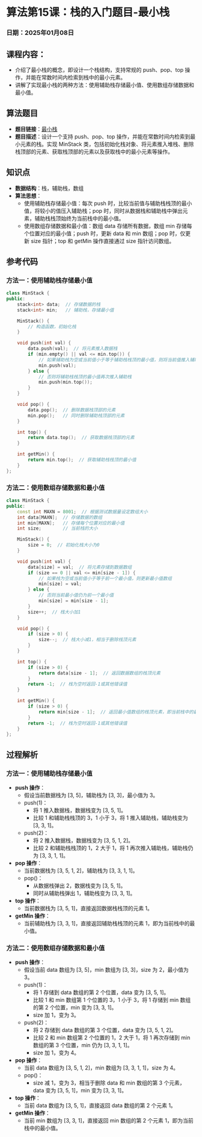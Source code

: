 # 算法第15课：栈的入门题目-最小栈

### 日期：2025年01月08日

## 课程内容：
- 介绍了最小栈的概念，即设计一个栈结构，支持常规的 push、pop、top 操作，并能在常数时间内检索到栈中的最小元素。
- 讲解了实现最小栈的两种方法：使用辅助栈存储最小值、使用数组存储数据和最小值。

## 算法题目
- **题目链接**：[最小栈](https://leetcode.cn/problems/min-stack/)
- **题目描述**：设计一个支持 push、pop、top 操作，并能在常数时间内检索到最小元素的栈。实现 MinStack 类，包括初始化栈对象、将元素推入堆栈、删除栈顶部的元素、获取栈顶部的元素以及获取栈中的最小元素等操作。

## 知识点
- **数据结构**：栈，辅助栈，数组
- **算法思想**：
  - 使用辅助栈存储最小值：每次 push 时，比较当前值与辅助栈栈顶的最小值，将较小的值压入辅助栈；pop 时，同时从数据栈和辅助栈中弹出元素，辅助栈栈顶始终为当前栈中的最小值。
  - 使用数组存储数据和最小值：数组 data 存储所有数据，数组 min 存储每个位置对应的最小值；push 时，更新 data 和 min 数组；pop 时，仅更新 size 指针；top 和 getMin 操作直接通过 size 指针访问数组。

## 参考代码
### 方法一：使用辅助栈存储最小值
```cpp
class MinStack {
public:
    stack<int> data;  // 存储数据的栈
    stack<int> min;   // 辅助栈，存储最小值

    MinStack() {
        // 构造函数，初始化栈
    }

    void push(int val) {
        data.push(val);  // 将元素推入数据栈
        if (min.empty() || val <= min.top()) {
            // 如果辅助栈为空或当前值小于等于辅助栈栈顶的最小值，则将当前值推入辅助栈
            min.push(val);
        } else {
            // 否则将辅助栈栈顶的最小值再次推入辅助栈
            min.push(min.top());
        }
    }

    void pop() {
        data.pop();  // 删除数据栈顶部的元素
        min.pop();   // 同时删除辅助栈顶部的元素
    }

    int top() {
        return data.top();  // 获取数据栈顶部的元素
    }

    int getMin() {
        return min.top();  // 获取辅助栈栈顶的最小值
    }
};
```

### 方法二：使用数组存储数据和最小值
```cpp
class MinStack {
public:
    const int MAXN = 8001;  // 根据测试数据量设定数组大小
    int data[MAXN];  // 存储数据的数组
    int min[MAXN];   // 存储每个位置对应的最小值
    int size;        // 当前栈的大小

    MinStack() {
        size = 0;  // 初始化栈大小为0
    }

    void push(int val) {
        data[size] = val;  // 将元素存储到数据数组
        if (size == 0 || val <= min[size - 1]) {
            // 如果栈为空或当前值小于等于前一个最小值，则更新最小值数组
            min[size] = val;
        } else {
            // 否则当前最小值仍为前一个最小值
            min[size] = min[size - 1];
        }
        size++;  // 栈大小加1
    }

    void pop() {
        if (size > 0) {
            size--;  // 栈大小减1，相当于删除栈顶元素
        }
    }

    int top() {
        if (size > 0) {
            return data[size - 1];  // 返回数据数组的栈顶元素
        }
        return -1;  // 栈为空时返回-1或其他错误值
    }

    int getMin() {
        if (size > 0) {
            return min[size - 1];  // 返回最小值数组的栈顶元素，即当前栈中的最小值
        }
        return -1;  // 栈为空时返回-1或其他错误值
    }
};
```

## 过程解析
### 方法一：使用辅助栈存储最小值
- **push 操作**：
  - 假设当前数据栈为 [3, 5]，辅助栈为 [3, 3]，最小值为 3。
  - push(1)：
    - 将 1 推入数据栈，数据栈变为 [3, 5, 1]。
    - 比较 1 和辅助栈栈顶的 3，1 小于 3，将 1 推入辅助栈，辅助栈变为 [3, 3, 1]。
  - push(2)：
    - 将 2 推入数据栈，数据栈变为 [3, 5, 1, 2]。
    - 比较 2 和辅助栈栈顶的 1，2 大于 1，将 1 再次推入辅助栈，辅助栈仍为 [3, 3, 1, 1]。
- **pop 操作**：
  - 当前数据栈为 [3, 5, 1, 2]，辅助栈为 [3, 3, 1, 1]。
  - pop()：
    - 从数据栈弹出 2，数据栈变为 [3, 5, 1]。
    - 同时从辅助栈弹出 1，辅助栈变为 [3, 3, 1]。
- **top 操作**：
  - 当前数据栈为 [3, 5, 1]，直接返回数据栈栈顶的元素 1。
- **getMin 操作**：
  - 当前辅助栈为 [3, 3, 1]，直接返回辅助栈栈顶的元素 1，即为当前栈中的最小值。

### 方法二：使用数组存储数据和最小值
- **push 操作**：
  - 假设当前 data 数组为 [3, 5]，min 数组为 [3, 3]，size 为 2，最小值为 3。
  - push(1)：
    - 将 1 存储到 data 数组的第 2 个位置，data 变为 [3, 5, 1]。
    - 比较 1 和 min 数组第 1 个位置的 3，1 小于 3，将 1 存储到 min 数组的第 2 个位置，min 变为 [3, 3, 1]。
    - size 加 1，变为 3。
  - push(2)：
    - 将 2 存储到 data 数组的第 3 个位置，data 变为 [3, 5, 1, 2]。
    - 比较 2 和 min 数组第 2 个位置的 1，2 大于 1，将 1 再次存储到 min 数组的第 3 个位置，min 仍为 [3, 3, 1, 1]。
    - size 加 1，变为 4。
- **pop 操作**：
  - 当前 data 数组为 [3, 5, 1, 2]，min 数组为 [3, 3, 1, 1]，size 为 4。
  - pop()：
    - size 减 1，变为 3，相当于删除 data 和 min 数组的第 3 个元素，data 变为 [3, 5, 1]，min 变为 [3, 3, 1]。
- **top 操作**：
  - 当前 data 数组为 [3, 5, 1]，直接返回 data 数组的第 2 个元素 1。
- **getMin 操作**：
  - 当前 min 数组为 [3, 3, 1]，直接返回 min 数组的第 2 个元素 1，即为当前栈中的最小值。